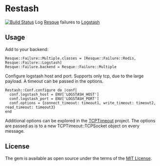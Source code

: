 # Restash
[![Build Status](https://travis-ci.org/YotpoLtd/restash.svg?branch=master)](https://travis-ci.org/YotpoLtd/restash)
Log [Resque](https://github.com/resque/resque) failures to [Logstash](https://www.elastic.co/products/logstash)

## Usage

Add to your backend:
```
Resque::Failure::Multiple.classes = [Resque::Failure::Redis, Resque::Failure::Logstash]
Resque::Failure.backend = Resque::Failure::Multiple
```

Configure logstash host and port. Supports only tcp, due to the large payload. A timeout can be passed in the options.
```
Restash::Conf.configure do |conf|
  conf.logstash_host = ENV['LOGSTASH_HOST']
  conf.logstash_port = ENV['LOGSTASH_PORT']
  conf.options = {connect_timeout: timeout1, write_timeout: timeout2, read_timeout: timeout3}
end
```

Additional options can be explored in the [TCPTimeout](https://github.com/lann/tcp-timeout-ruby) project. The options are passed as is to a new TCPTimeout::TCPSocket object on every message.


## License

The gem is available as open source under the terms of the [MIT License](http://opensource.org/licenses/MIT).

